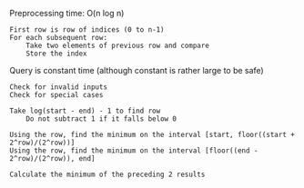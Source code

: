 Preprocessing time: O(n log n)

	First row is row of indices (0 to n-1)
	For each subsequent row:
		Take two elements of previous row and compare
		Store the index

Query is constant time (although constant is rather large to be safe)

	Check for invalid inputs
	Check for special cases

	Take log(start - end) - 1 to find row
		Do not subtract 1 if it falls below 0
	
	Using the row, find the minimum on the interval [start, floor((start + 2^row)/(2^row))]
	Using the row, find the minimum on the interval [floor((end - 2^row)/(2^row)), end]

	Calculate the minimum of the preceding 2 results
